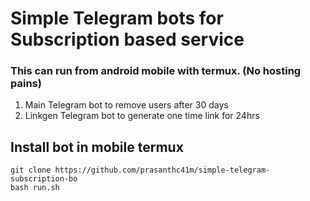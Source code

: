 # Simple Telegram bots for Subscription based service 
### This can run from android mobile with termux. (No hosting pains)

1. Main Telegram bot to remove users after 30 days
2. Linkgen Telegram bot to generate one time link for 24hrs

## Install bot in mobile termux
```git clone https://github.com/prasanthc41m/simple-telegram-subscription-bo``` <br>
```bash run.sh ```
